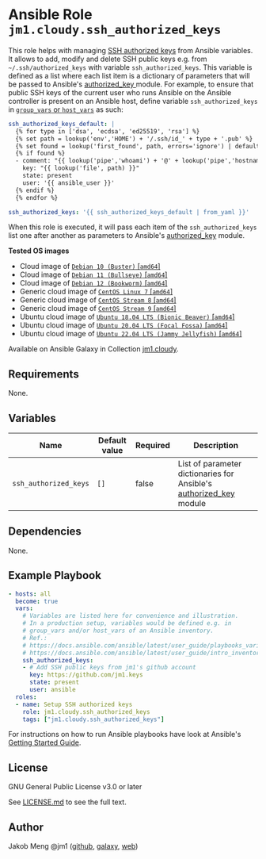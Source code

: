 # Ansible Role `jm1.cloudy.ssh_authorized_keys`

This role helps with managing [SSH authorized keys][archlinux-wiki-ssh-keys] from Ansible variables. It allows to add,
modify and delete SSH public keys e.g. from `~/.ssh/authorized_keys` with variable `ssh_authorized_keys`. This variable
is defined as a list where each list item is a dictionary of parameters that will be passed to Ansible's [authorized_key
][ansible-module-authorized-key] module. For example, to ensure that public SSH keys of the current user who runs
Ansible on the Ansible controller is present on an Ansible host, define variable `ssh_authorized_keys` in
[`group_vars` or `host_vars`][ansible-inventory] as such:

```yml
ssh_authorized_keys_default: |
  {% for type in ['dsa', 'ecdsa', 'ed25519', 'rsa'] %}
  {% set path = lookup('env','HOME') + '/.ssh/id_' + type + '.pub' %}
  {% set found = lookup('first_found', path, errors='ignore') | default('', true) | length > 0 %}
  {% if found %}
  - comment: "{{ lookup('pipe','whoami') + '@' + lookup('pipe','hostname') + ':' + path }}"
    key: "{{ lookup('file', path) }}"
    state: present
    user: '{{ ansible_user }}'
  {% endif %}
  {% endfor %}

ssh_authorized_keys: '{{ ssh_authorized_keys_default | from_yaml }}'
```

When this role is executed, it will pass each item of the `ssh_authorized_keys` list one after another as parameters to
Ansible's [authorized_key][ansible-module-authorized-key] module.

[ansible-inventory]: https://docs.ansible.com/ansible/latest/user_guide/intro_inventory.html
[ansible-module-authorized-key]: https://docs.ansible.com/ansible/latest/collections/ansible/posix/authorized_key_module.html
[archlinux-wiki-ssh-keys]: https://wiki.archlinux.org/title/SSH_keys

**Tested OS images**
- Cloud image of [`Debian 10 (Buster)` \[`amd64`\]](https://cdimage.debian.org/cdimage/openstack/current/)
- Cloud image of [`Debian 11 (Bullseye)` \[`amd64`\]](https://cdimage.debian.org/images/cloud/bullseye/latest/)
- Cloud image of [`Debian 12 (Bookworm)` \[`amd64`\]](https://cdimage.debian.org/images/cloud/bookworm/)
- Generic cloud image of [`CentOS Linux 7` \[`amd64`\]](https://cloud.centos.org/centos/7/images/)
- Generic cloud image of [`CentOS Stream 8` \[`amd64`\]](https://cloud.centos.org/centos/8-stream/x86_64/images/)
- Generic cloud image of [`CentOS Stream 9` \[`amd64`\]](https://cloud.centos.org/centos/9-stream/x86_64/images/)
- Ubuntu cloud image of [`Ubuntu 18.04 LTS (Bionic Beaver)` \[`amd64`\]](https://cloud-images.ubuntu.com/bionic/current/)
- Ubuntu cloud image of [`Ubuntu 20.04 LTS (Focal Fossa)` \[`amd64`\]](https://cloud-images.ubuntu.com/focal/)
- Ubuntu cloud image of [`Ubuntu 22.04 LTS (Jammy Jellyfish)` \[`amd64`\]](https://cloud-images.ubuntu.com/jammy/)

Available on Ansible Galaxy in Collection [jm1.cloudy](https://galaxy.ansible.com/jm1/cloudy).

## Requirements

None.

## Variables

| Name                  | Default value | Required | Description                               |
| --------------------- | ------------- | -------- | ----------------------------------------- |
| `ssh_authorized_keys` | `[]`          | false    | List of parameter dictionaries for Ansible's [authorized_key][ansible-module-authorized-key] module |

## Dependencies

None.

## Example Playbook

```yml
- hosts: all
  become: true
  vars:
    # Variables are listed here for convenience and illustration.
    # In a production setup, variables would be defined e.g. in
    # group_vars and/or host_vars of an Ansible inventory.
    # Ref.:
    # https://docs.ansible.com/ansible/latest/user_guide/playbooks_variables.html
    # https://docs.ansible.com/ansible/latest/user_guide/intro_inventory.html
    ssh_authorized_keys:
    - # Add SSH public keys from jm1's github account
      key: https://github.com/jm1.keys
      state: present
      user: ansible
  roles:
  - name: Setup SSH authorized keys
    role: jm1.cloudy.ssh_authorized_keys
    tags: ["jm1.cloudy.ssh_authorized_keys"]
```

For instructions on how to run Ansible playbooks have look at Ansible's
[Getting Started Guide](https://docs.ansible.com/ansible/latest/network/getting_started/first_playbook.html).

## License

GNU General Public License v3.0 or later

See [LICENSE.md](../../LICENSE.md) to see the full text.

## Author

Jakob Meng
@jm1 ([github](https://github.com/jm1), [galaxy](https://galaxy.ansible.com/jm1), [web](http://www.jakobmeng.de))
